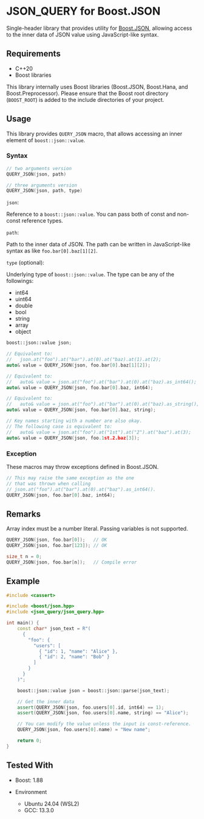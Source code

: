 # JSON_QUERY for Boost.JSON

Single-header library that provides utility for [Boost.JSON](https://github.com/boostorg/json), allowing access to the inner data of JSON value using JavaScript-like syntax.

## Requirements

* C++20
* Boost libraries

This library internally uses Boost libraries (Boost.JSON, Boost.Hana, and Boost.Preprocessor). Please ensure that the Boost root directory (`BOOST_ROOT`) is added to the include directories of your project.

## Usage

This library provides `QUERY_JSON` macro, that allows accessing an inner element of `boost::json::value`.

### Syntax

```C++
// two arguments version
QUERY_JSON(json, path)

// three arguments version
QUERY_JSON(json, path, type)
```

`json`:

Reference to a `boost::json::value`. You can pass both of const and non-const reference types.

`path`:

Path to the inner data of JSON. The path can be written in JavaScript-like syntax as like `foo.bar[0].baz[1][2]`.

`type` (optional):

Underlying type of `boost::json::value`. The type can be any of the followings:

* int64
* uint64
* double
* bool
* string
* array
* object

```C++
boost::json::value json;

// Equivalent to:
//   json.at("foo").at("bar").at(0).at("baz).at(1).at(2);
auto& value = QUERY_JSON(json, foo.bar[0].baz[1][2]);

// Equivalent to:
//   auto& value = json.at("foo").at("bar").at(0).at("baz).as_int64();
auto& value = QUERY_JSON(json, foo.bar[0].baz, int64);

// Equivalent to:
//   auto& value = json.at("foo").at("bar").at(0).at("baz).as_string();
auto& value = QUERY_JSON(json, foo.bar[0].baz, string);

// Key names starting with a number are also okay.
// The following case is equivalent to:
//   auto& value = json.at("foo").at("1st").at("2").at("baz").at(3);
auto& value = QUERY_JSON(json, foo.1st.2.baz[3]);
```

### Exception

These macros may throw exceptions defined in Boost.JSON.

```C++
// This may raise the same exception as the one
// that was thrown when calling
// json.at("foo").at("bar").at(0).at("baz").as_int64().
QUERY_JSON(json, foo.bar[0].baz, int64);
```

## Remarks

Array index must be a number literal. Passing variables is not supported.

```C++
QUERY_JSON(json, foo.bar[0]);   // OK
QUERY_JSON(json, foo.bar[123]); // OK

size_t n = 0;
QUERY_JSON(json, foo.bar[n]);   // Compile error
```

## Example

```C++
#include <cassert>

#include <boost/json.hpp>
#include <json_query/json_query.hpp>

int main() {
    const char* json_text = R"(
      {
        "foo": {
          "users": [
            { "id": 1, "name": "Alice" },
            { "id": 2, "name": "Bob" }
          ]
        }
      }
    )";

    boost::json::value json = boost::json::parse(json_text);

    // Get the inner data
    assert(QUERY_JSON(json, foo.users[0].id, int64) == 1);
    assert(QUERY_JSON(json, foo.users[0].name, string) == "Alice");

    // You can modify the value unless the input is const-reference.
    QUERY_JSON(json, foo.users[0].name) = "New name";

    return 0;
}
```

## Tested With

* Boost: 1.88

* Environment
  * Ubuntu 24.04 (WSL2)
  * GCC: 13.3.0
